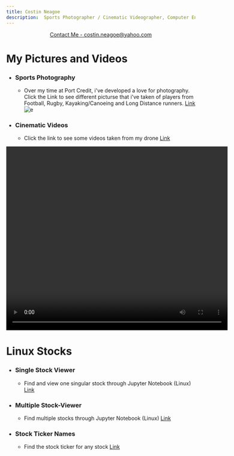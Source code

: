 ```yaml
---
title: Costin Neagoe
description:  Sports Photographer / Cinematic Videographer, Computer Engineering Student
---
```


<p align="center">
    <a href="https://mail.google.com/mail/u/0/?fs=1&to=788513@pdsb.net&tf=cm">Contact Me - costin.neagoe@yahoo.com</a>
</p>

#  My Pictures and Videos
- ### Sports Photography
  - Over my time at Port Credit, i've developed a love for photography. Click the Link to see different picturse that i've taken of players from Football, Rugby, Kayaking/Canoeing and Long Distance runners.
  [Link](https://drive.google.com/file/d/15K9dY2IpA7PAkg2Fk9Cazenigmi4cxP5)
![e](IMGL6347.jpg)

- ### Cinematic Videos
  - Click the link to see some videos taken from my drone
  [Link](https://drive.google.com/drive/folders/1-2kOdHDsvPd6vPiCYo6j8hLZmPwcIxvy)
<video width="590" height="490" controls>
  <source src="copy_6ADF3497-8841-4272-A835-B51B0F4CD40F(2)(1)(2)(2).mp4" type="video/mp4">
  Your browser does not support the video tag.
</video>

  
# Linux Stocks
- ### Single Stock Viewer
  - Find and view one singular stock through Jupyter Notebook (Linux)
    [Link](http://localhost:8888/notebooks/SINGLE.ipynb)

- ### Multiple Stock-Viewer 
  - Find multiple stocks through Jupyter Notebook (Linux)
    [Link](http://localhost:8888/notebooks/workingstockwithmultiple.ipynb)

- ### Stock Ticker Names
    - Find the stock ticker for any stock 
      [Link](https://stockanalysis.com/stocks/)




